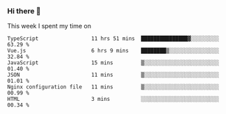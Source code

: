 ### Hi there 👋

<!--
**qiruohan/qiruohan** is a ✨ _special_ ✨ repository because its `README.md` (this file) appears on your GitHub profile.

Here are some ideas to get you started:

- 🔭 I’m currently working on ...
- 🌱 I’m currently learning ...
- 👯 I’m looking to collaborate on ...
- 🤔 I’m looking for help with ...
- 💬 Ask me about ...
- 📫 How to reach me: ...
- 😄 Pronouns: ...
- ⚡ Fun fact: ...
-->

This week I spent my time on 
<!--START_SECTION:waka-->

```text
TypeScript                 11 hrs 51 mins  ███████████████▓░░░░░░░░░   63.29 %
Vue.js                     6 hrs 9 mins    ████████▒░░░░░░░░░░░░░░░░   32.84 %
JavaScript                 15 mins         ▒░░░░░░░░░░░░░░░░░░░░░░░░   01.40 %
JSON                       11 mins         ▒░░░░░░░░░░░░░░░░░░░░░░░░   01.01 %
Nginx configuration file   11 mins         ▒░░░░░░░░░░░░░░░░░░░░░░░░   00.99 %
HTML                       3 mins          ░░░░░░░░░░░░░░░░░░░░░░░░░   00.34 %
```

<!--END_SECTION:waka-->
